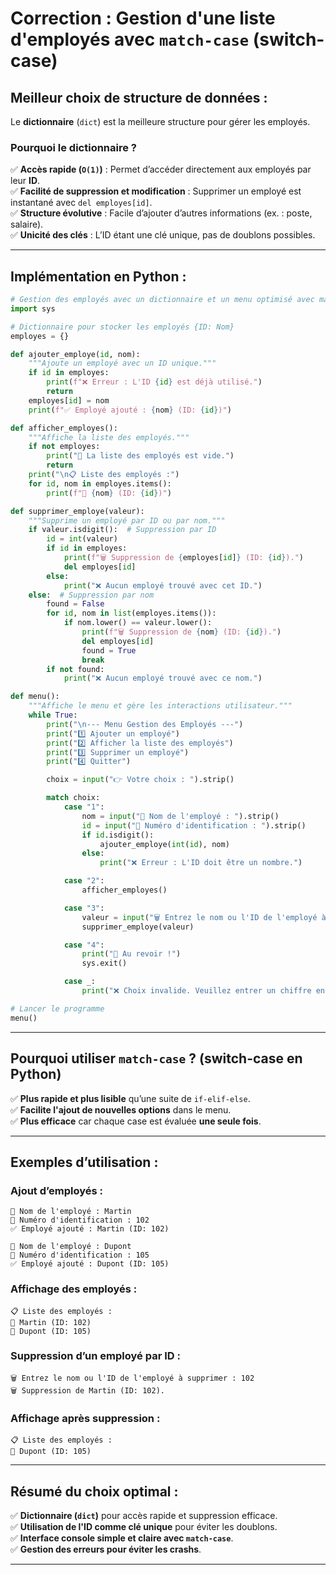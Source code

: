 # **Correction : Gestion d'une liste d'employés avec `match-case` (switch-case)**  

## **Meilleur choix de structure de données :**  
Le **dictionnaire** (`dict`) est la meilleure structure pour gérer les employés.  

### **Pourquoi le dictionnaire ?**  
✅ **Accès rapide (`O(1)`)** : Permet d’accéder directement aux employés par leur **ID**.  
✅ **Facilité de suppression et modification** : Supprimer un employé est instantané avec `del employes[id]`.  
✅ **Structure évolutive** : Facile d’ajouter d’autres informations (ex. : poste, salaire).  
✅ **Unicité des clés** : L’ID étant une clé unique, pas de doublons possibles.  

---
## **Implémentation en Python :**  

```python
# Gestion des employés avec un dictionnaire et un menu optimisé avec match-case (switch-case)
import sys

# Dictionnaire pour stocker les employés {ID: Nom}
employes = {}

def ajouter_employe(id, nom):
    """Ajoute un employé avec un ID unique."""
    if id in employes:
        print(f"❌ Erreur : L'ID {id} est déjà utilisé.")
        return
    employes[id] = nom
    print(f"✅ Employé ajouté : {nom} (ID: {id})")

def afficher_employes():
    """Affiche la liste des employés."""
    if not employes:
        print("📜 La liste des employés est vide.")
        return
    print("\n📋 Liste des employés :")
    for id, nom in employes.items():
        print(f"🔹 {nom} (ID: {id})")

def supprimer_employe(valeur):
    """Supprime un employé par ID ou par nom."""
    if valeur.isdigit():  # Suppression par ID
        id = int(valeur)
        if id in employes:
            print(f"🗑️ Suppression de {employes[id]} (ID: {id}).")
            del employes[id]
        else:
            print("❌ Aucun employé trouvé avec cet ID.")
    else:  # Suppression par nom
        found = False
        for id, nom in list(employes.items()):
            if nom.lower() == valeur.lower():
                print(f"🗑️ Suppression de {nom} (ID: {id}).")
                del employes[id]
                found = True
                break
        if not found:
            print("❌ Aucun employé trouvé avec ce nom.")

def menu():
    """Affiche le menu et gère les interactions utilisateur."""
    while True:
        print("\n--- Menu Gestion des Employés ---")
        print("1️⃣ Ajouter un employé")
        print("2️⃣ Afficher la liste des employés")
        print("3️⃣ Supprimer un employé")
        print("4️⃣ Quitter")

        choix = input("👉 Votre choix : ").strip()

        match choix:
            case "1":
                nom = input("👤 Nom de l'employé : ").strip()
                id = input("🔢 Numéro d'identification : ").strip()
                if id.isdigit():
                    ajouter_employe(int(id), nom)
                else:
                    print("❌ Erreur : L'ID doit être un nombre.")

            case "2":
                afficher_employes()

            case "3":
                valeur = input("🗑️ Entrez le nom ou l'ID de l'employé à supprimer : ").strip()
                supprimer_employe(valeur)

            case "4":
                print("👋 Au revoir !")
                sys.exit()

            case _:
                print("❌ Choix invalide. Veuillez entrer un chiffre entre 1 et 4.")

# Lancer le programme
menu()
```

---

## **Pourquoi utiliser `match-case` ? (switch-case en Python)**  
✅ **Plus rapide et plus lisible** qu’une suite de `if-elif-else`.  
✅ **Facilite l'ajout de nouvelles options** dans le menu.  
✅ **Plus efficace** car chaque case est évaluée **une seule fois**.  

---

## **Exemples d’utilisation :**  

### **Ajout d’employés :**  
```
👤 Nom de l'employé : Martin
🔢 Numéro d'identification : 102
✅ Employé ajouté : Martin (ID: 102)

👤 Nom de l'employé : Dupont
🔢 Numéro d'identification : 105
✅ Employé ajouté : Dupont (ID: 105)
```

### **Affichage des employés :**  
```
📋 Liste des employés :
🔹 Martin (ID: 102)
🔹 Dupont (ID: 105)
```

### **Suppression d’un employé par ID :**  
```
🗑️ Entrez le nom ou l'ID de l'employé à supprimer : 102
🗑️ Suppression de Martin (ID: 102).
```

### **Affichage après suppression :**  
```
📋 Liste des employés :
🔹 Dupont (ID: 105)
```

---

## **Résumé du choix optimal :**
✅ **Dictionnaire (`dict`)** pour accès rapide et suppression efficace.  
✅ **Utilisation de l'ID comme clé unique** pour éviter les doublons.  
✅ **Interface console simple et claire avec `match-case`**.  
✅ **Gestion des erreurs pour éviter les crashs**.  

---
